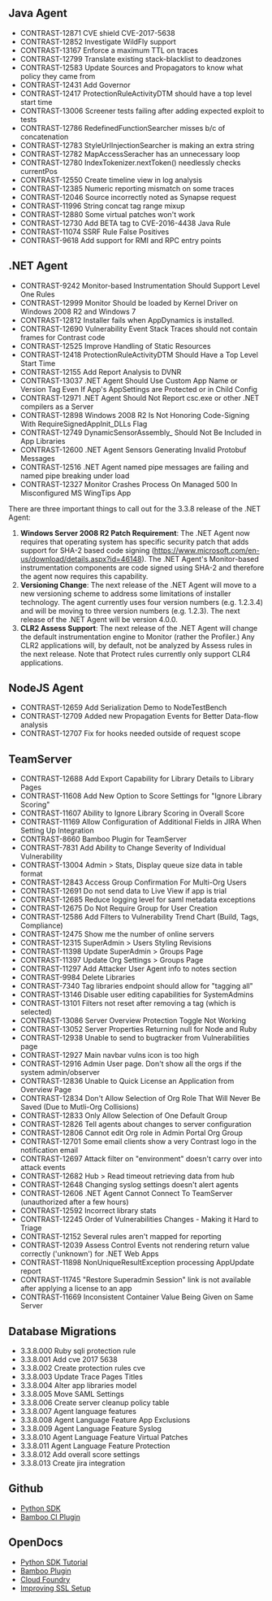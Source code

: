 <!--
title: "Contrast 3.3.8 - March 2017"
description: "Contrast 3.3.8 March 2017"
tags: "3.3.8 March Release Notes"
-->

## Java Agent
* CONTRAST-12871	CVE shield CVE-2017-5638
* CONTRAST-12852	Investigate WildFly support
* CONTRAST-13167	Enforce a maximum TTL on traces
* CONTRAST-12799	Translate existing stack-blacklist to deadzones
* CONTRAST-12583	Update Sources and Propagators to know what policy they came from
* CONTRAST-12431	Add Governor
* CONTRAST-12417	ProtectionRuleActivityDTM should have a top level start time
* CONTRAST-13006	Screener tests failing after adding expected exploit to tests
* CONTRAST-12786	RedefinedFunctionSearcher misses b/c of concatenation
* CONTRAST-12783	StyleUrlInjectionSearcher is making an extra string
* CONTRAST-12782	MapAccessSeracher has an unnecessary loop 
* CONTRAST-12780	IndexTokenizer.nextToken() needlessly checks currentPos
* CONTRAST-12550	Create timeline view in log analysis
* CONTRAST-12385	Numeric reporting mismatch on some traces
* CONTRAST-12046	Source incorrectly noted as Synapse request
* CONTRAST-11996	String concat tag range mixup
* CONTRAST-12880  Some virtual patches won't work
* CONTRAST-12730  Add BETA tag to CVE-2016-4438 Java Rule
* CONTRAST-11074  SSRF Rule False Positives
* CONTRAST-9618   Add support for RMI and RPC entry points

## .NET Agent
* CONTRAST-9242	Monitor-based Instrumentation Should Support Level One Rules
* CONTRAST-12999	Monitor Should be loaded by Kernel Driver on Windows 2008 R2 and Windows 7
* CONTRAST-12812	Installer fails when AppDynamics is installed.
* CONTRAST-12690	Vulnerability Event Stack Traces should not contain frames for Contrast code
* CONTRAST-12525	Improve Handling of Static Resources
* CONTRAST-12418	ProtectionRuleActivityDTM Should Have a Top Level Start Time
* CONTRAST-12155	Add Report Analysis to DVNR
* CONTRAST-13037	.NET Agent Should Use Custom App Name or Version Tag Even If App's AppSettings are Protected or in Child Config
* CONTRAST-12971	.NET Agent Should Not Report csc.exe or other .NET compilers as a Server
* CONTRAST-12898	Windows 2008 R2 Is Not Honoring Code-Signing With RequireSignedAppInit_DLLs Flag
* CONTRAST-12749	DynamicSensorAssembly_ Should Not Be Included in App Libraries
* CONTRAST-12600	.NET Agent Sensors Generating Invalid Protobuf Messages
* CONTRAST-12516	.NET Agent named pipe messages are failing and named pipe breaking under load 
* CONTRAST-12327	Monitor Crashes Process On Managed 500 In Misconfigured MS WingTips App

There are three important things to call out for the 3.3.8 release of the .NET Agent:
  1. **Windows Server 2008 R2 Patch Requirement**: The .NET Agent now requires that operating system has specific security patch that adds support for SHA-2 based code signing (https://www.microsoft.com/en-us/download/details.aspx?id=46148). The .NET Agent's Monitor-based instrumentation components are code signed using SHA-2 and therefore the agent now requires this capability. 
  2. **Versioning Change**: The next release of the .NET Agent will move to a new versioning scheme to address some limitations of installer technology. The agent currently uses four version numbers (e.g. 1.2.3.4) and will be moving to three version numbers (e.g. 1.2.3). The next release of the .NET Agent will be version 4.0.0.
  3. **CLR2 Assess Support**: The next release of the .NET Agent will change the default instrumentation engine to Monitor (rather the Profiler.) Any CLR2 applications will, by default, not be analyzed by Assess rules in the next release. Note that Protect rules currently only support CLR4 applications.


## NodeJS Agent
* CONTRAST-12659	Add Serialization Demo to NodeTestBench
* CONTRAST-12709	Added new Propagation Events for Better Data-flow analysis 
* CONTRAST-12707	Fix for hooks needed outside of request scope

## TeamServer
* CONTRAST-12688	Add Export Capability for Library Details to Library Pages
* CONTRAST-11608	Add New Option to Score Settings for "Ignore Library Scoring"
* CONTRAST-11607	Ability to Ignore Library Scoring in Overall Score
* CONTRAST-11169	Allow Configuration of Additional Fields in JIRA When Setting Up Integration
* CONTRAST-8660	Bamboo Plugin for TeamServer
* CONTRAST-7831	Add Ability to Change Severity of Individual Vulnerability
* CONTRAST-13004	Admin > Stats, Display queue size data in table format
* CONTRAST-12843	Access Group Confirmation For Multi-Org Users
* CONTRAST-12691	Do not send data to Live View if app is trial
* CONTRAST-12685	Reduce logging level for saml metadata exceptions
* CONTRAST-12675	Do Not Require Group for User Creation
* CONTRAST-12586	Add Filters to Vulnerability Trend Chart (Build, Tags, Compliance)
* CONTRAST-12475	Show me the number of online servers
* CONTRAST-12315	SuperAdmin > Users Styling Revisions
* CONTRAST-11398	Update SuperAdmin > Groups Page
* CONTRAST-11397	Update Org Settings > Groups Page
* CONTRAST-11297	Add Attacker User Agent info to notes section
* CONTRAST-9984	Delete Libraries
* CONTRAST-7340	Tag libraries endpoint should allow for "tagging all"
* CONTRAST-13146	Disable user editing capabilities for SystemAdmins
* CONTRAST-13101	Filters not reset after removing a tag (which is selected)
* CONTRAST-13086	Server Overview Protection Toggle Not Working
* CONTRAST-13052	Server Properties Returning null for Node and Ruby
* CONTRAST-12938	Unable to send to bugtracker from Vulnerabilities page
* CONTRAST-12927	Main navbar vulns icon is too high
* CONTRAST-12916	Admin User page. Don't show all the orgs if the system admin/observer
* CONTRAST-12836	Unable to Quick License an Application from Overview Page
* CONTRAST-12834	Don't Allow Selection of Org Role That Will Never Be Saved (Due to Mutli-Org Collisions)
* CONTRAST-12833	Only Allow Selection of One Default Group
* CONTRAST-12826	Tell agents about changes to server configuration
* CONTRAST-12806	Cannot edit Org role in Admin Portal Org Group
* CONTRAST-12701	Some email clients show a very Contrast logo in the notification email
* CONTRAST-12697	Attack filter on "environment" doesn't carry over into attack events
* CONTRAST-12682	Hub > Read timeout retrieving data from hub
* CONTRAST-12648	Changing syslog settings doesn't alert agents
* CONTRAST-12606	 .NET Agent Cannot Connect To TeamServer (unauthorized after a few hours)
* CONTRAST-12592	Incorrect library stats
* CONTRAST-12245	Order of Vulnerabilities Changes - Making it Hard to Triage
* CONTRAST-12152	Several rules aren't mapped for reporting
* CONTRAST-12039	Assess Control Events not rendering return value correctly ('unknown') for .NET Web Apps
* CONTRAST-11898	NonUniqueResultException processing AppUpdate report
* CONTRAST-11745	"Restore Superadmin Session" link is not available after applying a license to an app
* CONTRAST-11669	Inconsistent Container Value Being Given on Same Server

## Database Migrations
* 3.3.8.000	Ruby sqli protection rule
* 3.3.8.001	Add cve 2017 5638
* 3.3.8.002	Create protection rules cve
* 3.3.8.003	Update Trace Pages Titles
* 3.3.8.004	Alter app libraries model
* 3.3.8.005	Move SAML Settings
* 3.3.8.006	Create server cleanup policy table
* 3.3.8.007	Agent language features
* 3.3.8.008	Agent Language Feature  App Exclusions
* 3.3.8.009	Agent Language Feature  Syslog
* 3.3.8.010	Agent Language Feature  Virtual Patches
* 3.3.8.011	Agent Language Feature  Protection
* 3.3.8.012	Add overall score settings
* 3.3.8.013	Create jira integration


## Github
* [Python SDK](https://github.com/Contrast-Security-OSS/contrast-sdk-python)
* [Bamboo CI Plugin](https://github.com/Contrast-Security-OSS/contrast-bamboo-plugin)


## OpenDocs
* [Python SDK Tutorial](tools_sdkaccess.html#python)
* [Bamboo Plugin](tools_sdk.html#bamboo)
* [Cloud Foundry](installation_javainstall.html#cloud)
* [Improving SSL Setup](admin_systemsettings.html#ssl)
